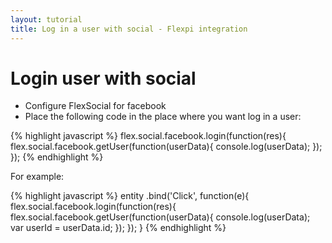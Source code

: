 ```yaml
---
layout: tutorial
title: Log in a user with social - Flexpi integration
---
```


# Login user with social

* Configure FlexSocial for facebook 
* Place the following code in the place where you want log in a user:

{% highlight javascript %}
flex.social.facebook.login(function(res){
flex.social.facebook.getUser(function(userData){ 
        console.log(userData);
    });
});
{% endhighlight %}

For example:

{% highlight javascript %}
entity
    .bind('Click', function(e){
        flex.social.facebook.login(function(res){
            flex.social.facebook.getUser(function(userData){ 
                console.log(userData);
                var userId = userData.id;
            });
        });
    }
{% endhighlight %}